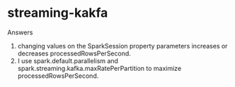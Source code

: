 # streaming-kakfa

Answers

1. changing values on the SparkSession property parameters increases or decreases processedRowsPerSecond.
2. I use spark.default.parallelism and spark.streaming.kafka.maxRatePerPartition to maximize processedRowsPerSecond.
